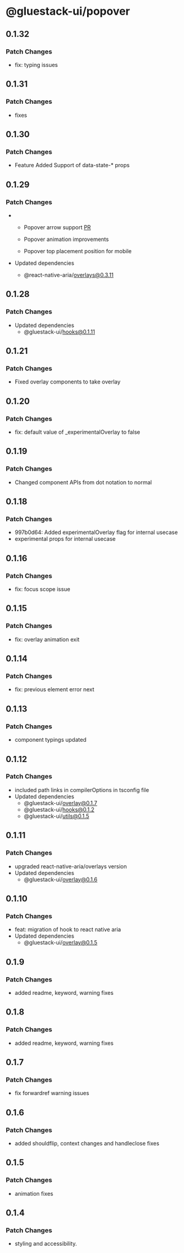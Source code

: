 # @gluestack-ui/popover

## 0.1.32

### Patch Changes

- fix: typing issues

## 0.1.31

### Patch Changes

- fixes

## 0.1.30

### Patch Changes

- Feature
  Added Support of data-state-\* props

## 0.1.29

### Patch Changes

- - Popover arrow support [PR](https://github.com/gluestack/gluestack-ui/pull/1677)
  - Popover animation improvements

  - Popover top placement position for mobile

- Updated dependencies
  - @react-native-aria/overlays@0.3.11

## 0.1.28

### Patch Changes

- Updated dependencies
  - @gluestack-ui/hooks@0.1.11

## 0.1.21

### Patch Changes

- Fixed overlay components to take overlay

## 0.1.20

### Patch Changes

- fix: default value of \_experimentalOverlay to false

## 0.1.19

### Patch Changes

- Changed component APIs from dot notation to normal

## 0.1.18

### Patch Changes

- 997b0d64: Added experimentalOverlay flag for internal usecase
- experimental props for internal usecase

## 0.1.16

### Patch Changes

- fix: focus scope issue

## 0.1.15

### Patch Changes

- fix: overlay animation exit

## 0.1.14

### Patch Changes

- fix: previous element error next

## 0.1.13

### Patch Changes

- component typings updated

## 0.1.12

### Patch Changes

- included path links in compilerOptions in tsconfig file
- Updated dependencies
  - @gluestack-ui/overlay@0.1.7
  - @gluestack-ui/hooks@0.1.2
  - @gluestack-ui/utils@0.1.5

## 0.1.11

### Patch Changes

- upgraded react-native-aria/overlays version
- Updated dependencies
  - @gluestack-ui/overlay@0.1.6

## 0.1.10

### Patch Changes

- feat: migration of hook to react native aria
- Updated dependencies
  - @gluestack-ui/overlay@0.1.5

## 0.1.9

### Patch Changes

- added readme, keyword, warning fixes

## 0.1.8

### Patch Changes

- added readme, keyword, warning fixes

## 0.1.7

### Patch Changes

- fix forwardref warning issues

## 0.1.6

### Patch Changes

- added shouldflip, context changes and handleclose fixes

## 0.1.5

### Patch Changes

- animation fixes

## 0.1.4

### Patch Changes

- styling and accessibility.
